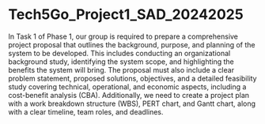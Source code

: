 # Tech5Go_Project1_SAD_20242025
In Task 1 of Phase 1, our group is required to prepare a comprehensive project proposal that outlines the background, purpose, and planning of the system to be developed. This includes conducting an organizational background study, identifying the system scope, and highlighting the benefits the system will bring. The proposal must also include a clear problem statement, proposed solutions, objectives, and a detailed feasibility study covering technical, operational, and economic aspects, including a cost-benefit analysis (CBA). Additionally, we need to create a project plan with a work breakdown structure (WBS), PERT chart, and Gantt chart, along with a clear timeline, team roles, and deadlines. 
